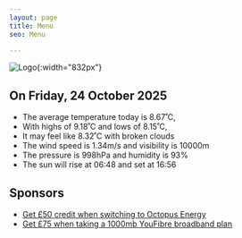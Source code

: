 ```yaml
---
layout: page
title: Menu
seo: Menu

---
```


![Logo](/images/logo.jpg){:width="832px"}

<!-- weather_marker starts -->
## On Friday, 24 October 2025

- The average temperature today is 8.67˚C,
- With highs of 9.18˚C and lows of 8.15˚C,
- It may feel like 8.32˚C with broken clouds
- The wind speed is 1.34m/s and visibility is 10000m
- The pressure is 998hPa and humidity is 93%
- The sun will rise at 06:48 and set at 16:56

<!-- weather_marker ends -->

## Sponsors

- [Get £50 credit when switching to Octopus Energy](https://bit.ly/3oD1nnS)
- [Get £75 when taking a 1000mb YouFibre broadband plan](https://aklam.io/91zWhU?)
